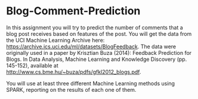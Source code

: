 # Blog-Comment-Prediction

In this assignment you will try to predict the number of comments that a blog post receives based on features of the post.
You will get the data from the UCI Machine Learning Archive here: https://archive.ics.uci.edu/ml/datasets/BlogFeedback. 
The data were originally used in a paper by Krisztian Buza (2014): Feedback Prediction for Blogs.
In Data Analysis, Machine Learning and Knowledge Discovery (pp. 145-152), available at http://www.cs.bme.hu/~buza/pdfs/gfkl2012_blogs.pdf.

You will use at least three different Machine Learning methods using SPARK, reporting on the results of each one of them.

